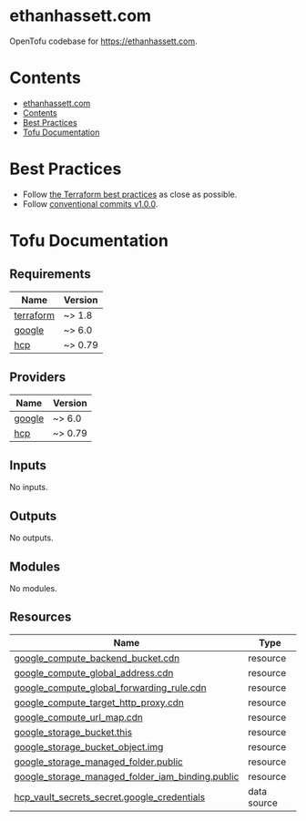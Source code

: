 # ethanhassett.com

OpenTofu codebase for https://ethanhassett.com.

# Contents

- [ethanhassett.com](#ethanhassettcom)
- [Contents](#contents)
- [Best Practices](#best-practices)
- [Tofu Documentation](#tofu-documentation)

# Best Practices

- Follow [the Terraform best practices](https://www.terraform-best-practices.com) as close as possible.
- Follow [conventional commits v1.0.0](https://www.conventionalcommits.org/en/v1.0.0/).

# Tofu Documentation

<!-- BEGIN_TF_DOCS -->
## Requirements

| Name | Version |
|------|---------|
| <a name="requirement_terraform"></a> [terraform](#requirement\_terraform) | ~> 1.8 |
| <a name="requirement_google"></a> [google](#requirement\_google) | ~> 6.0 |
| <a name="requirement_hcp"></a> [hcp](#requirement\_hcp) | ~> 0.79 |

## Providers

| Name | Version |
|------|---------|
| <a name="provider_google"></a> [google](#provider\_google) | ~> 6.0 |
| <a name="provider_hcp"></a> [hcp](#provider\_hcp) | ~> 0.79 |

## Inputs

No inputs.

## Outputs

No outputs.

## Modules

No modules.

## Resources

| Name | Type |
|------|------|
| [google_compute_backend_bucket.cdn](https://registry.terraform.io/providers/hashicorp/google/latest/docs/resources/compute_backend_bucket) | resource |
| [google_compute_global_address.cdn](https://registry.terraform.io/providers/hashicorp/google/latest/docs/resources/compute_global_address) | resource |
| [google_compute_global_forwarding_rule.cdn](https://registry.terraform.io/providers/hashicorp/google/latest/docs/resources/compute_global_forwarding_rule) | resource |
| [google_compute_target_http_proxy.cdn](https://registry.terraform.io/providers/hashicorp/google/latest/docs/resources/compute_target_http_proxy) | resource |
| [google_compute_url_map.cdn](https://registry.terraform.io/providers/hashicorp/google/latest/docs/resources/compute_url_map) | resource |
| [google_storage_bucket.this](https://registry.terraform.io/providers/hashicorp/google/latest/docs/resources/storage_bucket) | resource |
| [google_storage_bucket_object.img](https://registry.terraform.io/providers/hashicorp/google/latest/docs/resources/storage_bucket_object) | resource |
| [google_storage_managed_folder.public](https://registry.terraform.io/providers/hashicorp/google/latest/docs/resources/storage_managed_folder) | resource |
| [google_storage_managed_folder_iam_binding.public](https://registry.terraform.io/providers/hashicorp/google/latest/docs/resources/storage_managed_folder_iam_binding) | resource |
| [hcp_vault_secrets_secret.google_credentials](https://registry.terraform.io/providers/hashicorp/hcp/latest/docs/data-sources/vault_secrets_secret) | data source |
<!-- END_TF_DOCS -->
